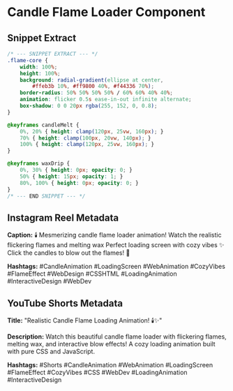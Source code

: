 # Candle Flame Loader Component

## Snippet Extract
```css
/* --- SNIPPET EXTRACT --- */
.flame-core {
    width: 100%;
    height: 100%;
    background: radial-gradient(ellipse at center, 
        #ffeb3b 10%, #ff9800 40%, #f44336 70%);
    border-radius: 50% 50% 50% 50% / 60% 60% 40% 40%;
    animation: flicker 0.5s ease-in-out infinite alternate;
    box-shadow: 0 0 20px rgba(255, 152, 0, 0.8);
}

@keyframes candleMelt {
    0%, 20% { height: clamp(120px, 25vw, 160px); }
    70% { height: clamp(100px, 20vw, 140px); }
    100% { height: clamp(120px, 25vw, 160px); }
}

@keyframes waxDrip {
    0%, 30% { height: 0px; opacity: 0; }
    50% { height: 15px; opacity: 1; }
    80%, 100% { height: 0px; opacity: 0; }
}
/* --- END SNIPPET --- */
```

## Instagram Reel Metadata

**Caption:**
🕯️ Mesmerizing candle flame loader animation! 
Watch the realistic flickering flames and melting wax 
Perfect loading screen with cozy vibes ✨
Click the candles to blow out the flames! 💨

**Hashtags:**
#CandleAnimation #LoadingScreen #WebAnimation #CozyVibes #FlameEffect #WebDesign #CSSHTML #LoadingAnimation #InteractiveDesign #WebDev

## YouTube Shorts Metadata

**Title:** "Realistic Candle Flame Loading Animation! 🕯️✨"

**Description:**
Watch this beautiful candle flame loader with flickering flames, melting wax, and interactive blow effects! A cozy loading animation built with pure CSS and JavaScript.

**Hashtags:**
#Shorts #CandleAnimation #WebAnimation #LoadingScreen #FlameEffect #CozyVibes #CSS #WebDev #LoadingAnimation #InteractiveDesign